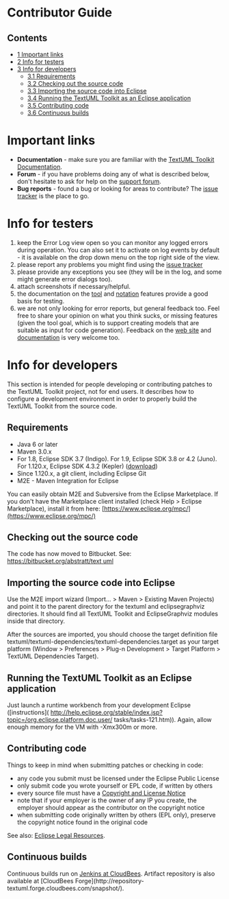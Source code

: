 # Contributor Guide

## Contents

  * [1 Important links](http://sourceforge.net/apps/mediawiki/textuml/index.php?title=Contributor_Guide#Important_links)
  * [2 Info for testers](http://sourceforge.net/apps/mediawiki/textuml/index.php?title=Contributor_Guide#Info_for_testers)
  * [3 Info for developers](http://sourceforge.net/apps/mediawiki/textuml/index.php?title=Contributor_Guide#Info_for_developers)
    * [3.1 Requirements](http://sourceforge.net/apps/mediawiki/textuml/index.php?title=Contributor_Guide#Requirements)
    * [3.2 Checking out the source code](http://sourceforge.net/apps/mediawiki/textuml/index.php?title=Contributor_Guide#Checking_out_the_source_code)
    * [3.3 Importing the source code into Eclipse](http://sourceforge.net/apps/mediawiki/textuml/index.php?title=Contributor_Guide#Importing_the_source_code_into_Eclipse)
    * [3.4 Running the TextUML Toolkit as an Eclipse application](http://sourceforge.net/apps/mediawiki/textuml/index.php?title=Contributor_Guide#Running_the_TextUML_Toolkit_as_an_Eclipse_application)
    * [3.5 Contributing code](http://sourceforge.net/apps/mediawiki/textuml/index.php?title=Contributor_Guide#Contributing_code)
    * [3.6 Continuous builds](http://sourceforge.net/apps/mediawiki/textuml/index.php?title=Contributor_Guide#Continuous_builds)

#  Important links

  * **Documentation** - make sure you are familiar with the [TextUML Toolkit Documentation](http://sourceforge.net/apps/mediawiki/textuml/index.php?title=Documentation_Home). 
  * **Forum** - if you have problems doing any of what is described below, don't hesitate to ask for help on the [support forum](http://abstratt.com/forum/). 
  * **Bug reports** - found a bug or looking for areas to contribute? The [issue tracker](http://abstratt.com/issues/) is the place to go. 

#  Info for testers

  1. keep the Error Log view open so you can monitor any logged errors during operation. You can also set it to activate on log events by default - it is available on the drop down menu on the top right side of the view. 
  2. please report any problems you might find using the [issue tracker](https://bitbucket.org/abstratt/textuml/issues/)
  3. please provide any exceptions you see (they will be in the log, and some might generate error dialogs too). 
  4. attach screenshots if necessary/helpful. 
  5. the documentation on the [ tool](http://sourceforge.net/apps/mediawiki/textuml/index.php?title=TextUML_Toolkit_Features) and [ notation](http://sourceforge.net/apps/mediawiki/textuml/index.php?title=TextUML_Guide) features provide a good basis for testing. 
  6. we are not only looking for error reports, but general feedback too. Feel free to share your opinion on what you think sucks, or missing features (given the tool goal, which is to support creating models that are suitable as input for code generation). Feedback on the [web site](http://abstratt.com/) and [documentation](http://abstratt.com/docs) is very welcome too. 

#  Info for developers

This section is intended for people developing or contributing patches to the
TextUML Toolkit project, not for end users. It describes how to configure a
development environment in order to properly build the TextUML Toolkit from
the source code.

##  Requirements

  * Java 6 or later 
  * Maven 3.0.x 
  * For 1.8, Eclipse SDK 3.7 (Indigo). For 1.9, Eclipse SDK 3.8 or 4.2 (Juno). For 1.120.x, Eclipse SDK 4.3.2 (Kepler) ([download](http://www.eclipse.org/downloads/)) 
  * Since 1.120.x, a git client, including Eclipse Git 
  * M2E - Maven Integration for Eclipse 

You can easily obtain M2E and Subversive from the Eclipse Marketplace. If you
don't have the Marketplace client installed (check Help &gt; Eclipse
Marketplace), install it from here:
[https://www.eclipse.org/mpc/](https://www.eclipse.org/mpc/)

##  Checking out the source code

The code has now moved to Bitbucket. See: [https://bitbucket.org/abstratt/text
uml](https://bitbucket.org/abstratt/textuml)

##  Importing the source code into Eclipse

Use the M2E import wizard (Import... &gt; Maven &gt; Existing Maven Projects) and
point it to the parent directory for the textuml and eclipsegraphviz
directories. It should find all TextUML Toolkit and EclipseGraphviz modules
inside that directory.

After the sources are imported, you should choose the target definition file
textuml/textuml-dependencies/textuml-dependencies.target as your target
platform (Window &gt; Preferences &gt; Plug-n Development &gt; Target Platform &gt;
TextUML Dependencies Target).

##  Running the TextUML Toolkit as an Eclipse application

Just launch a runtime workbench from your development Eclipse ([instructions](
http://help.eclipse.org/stable/index.jsp?topic=/org.eclipse.platform.doc.user/
tasks/tasks-121.htm)). Again, allow enough memory for the VM with -Xmx300m or
more.

##  Contributing code

Things to keep in mind when submitting patches or checking in code:

  * any code you submit must be licensed under the Eclipse Public License 
  * only submit code you wrote yourself or EPL code, if written by others 
  * every source file must have a [Copyright and License Notice](http://www.eclipse.org/legal/copyrightandlicensenotice.php)
  * note that if your employer is the owner of any IP you create, the employer should appear as the contributor on the copyright notice 
  * when submitting code originally written by others (EPL only), preserve the copyright notice found in the original code 

See also: [Eclipse Legal Resources](http://www.eclipse.org/legal/).

##  Continuous builds

Continuous builds run on [Jenkins at
CloudBees](http://textuml.ci.cloudbees.com/). Artifact repository is also
available at [CloudBees Forge](http://repository-
textuml.forge.cloudbees.com/snapshot/).
